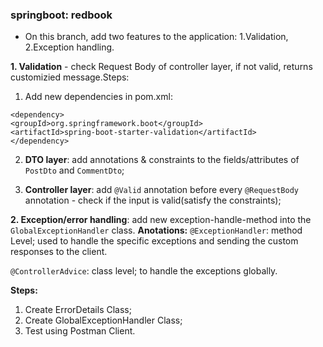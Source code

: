### springboot: redbook
- On this branch, add two features to the application: 1.Validation, 2.Exception handling.

**1. Validation** - check Request Body of controller layer, if not valid, returns customizied message.Steps:

1. Add new dependencies in pom.xml:
```
<dependency>
<groupId>org.springframework.boot</groupId>
<artifactId>spring-boot-starter-validation</artifactId>
</dependency>
```

2. **DTO layer**: add annotations & constraints to the fields/attributes of `PostDto` and `CommentDto`;

3. **Controller layer**: add `@Valid` annotation before every `@RequestBody` annotation - check if the input is valid(satisfy the constraints);


**2. Exception/error handling**: add new exception-handle-method into the `GlobalExceptionHandler` class. 
**Anotations:**
`@ExceptionHandler`: method Level; used to handle the specific exceptions and sending the custom responses to the client.

`@ControllerAdvice`: class level; to handle the exceptions globally.

**Steps:**
1. Create ErrorDetails Class;
2. Create GlobalExceptionHandler Class;
3. Test using Postman Client.

